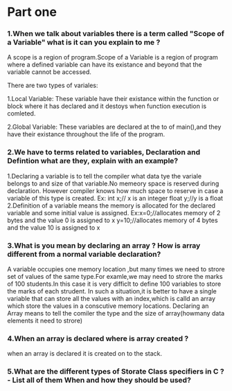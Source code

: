 # Part one

### 1.When we talk about variables there is a term called "Scope of a Variable" what is it can you explain to me ?
A scope is a region of program.Scope of a Variable is a region of program where a defined variable can have its existance and beyond that the variable cannot be accessed.

There are two types of variales:

1.Local Variable: These variable have their existance within the function or block where it has declared and it destoys when function execution is comleted.

2.Global Variable: These variables are declared at the to of main(),and they have their existance throughout the life of the program.

### 2.We have to terms related to variables, Declaration and Defintion what are they, explain with an example?
1.Declaring a variable is to tell the compiler what  data tye the variale belongs to and size of that variable.No memeory space is reserved during declaration. However compiler knows how much space to reserve in case a variable of this type is created.
Ex: int x;// x is an integer
float y;//y is a float 
2.Definition of a variable means the memory is allocated for the declared variable and some initial value is assigned.
Ex:x=0;//allocates memory of 2 bytes and the value 0 is assigned to x
y=10;//allocates memory of 4 bytes and the value 10 is assigned to x

### 3.What is you mean by declaring an array ? How is array different from a normal variable declaration?
A variable occupies one memory location ,but many times we need to strore set of values of the same type.For examle,we may need to strore the marks of 100 students.In this case it is very difficlt to define 100 variables to store the marks of each strudent.
In such a situation,it is better to have a single variable that can store all the values with an index,which is calld an array which store the values in a conscutive memory locations.
Declaring an Array means to tell the comiler the type and the size of array(howmany data elements it need to strore)
### 4.When an array is declared where is array created ?
when an array is declared it is created on to the stack.
### 5.What are the different types of Storate Class specifiers in C ? - List all of them When and how they should be used?
